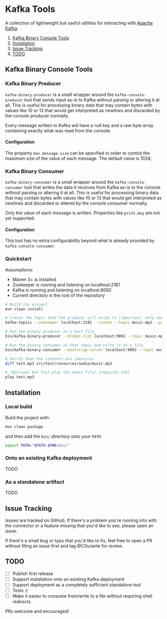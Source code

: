 # Kafka Tools

A collection of lightweight but useful utilities for interacting with [Apache Kafka].

1. [Kafka Binary Console Tools](#kafka-binary-console-tools)
1. [Installation](#installation)
1. [Issue Tracking](#issue-tracking)
1. [TODO](#todo)


## Kafka Binary Console Tools

### Kafka Binary Producer

`kafka-binary-producer` is a small wrapper around the `kafka-console-producer` tool that sends input
as-is to Kafka without parsing or altering it at all. This is useful for processing binary data that
may contain bytes with values like 10 or 13 that would get interpreted as newlines and discarded by
the console producer normally.

Every message written to Kafka will have a null key and a raw byte array containing exactly what was
read from the console.

#### Configuration

The property `max.message.size` can be specified in order to control the maximum size of the value
of each message. The default value is 1024;

### Kafka Binary Consumer

`kafka-binary-consumer` is a small wrapper around the `kafka-console-consumer` tool that writes the
data it receives from Kafka as-is to the console without parsing or altering it at all. This is
useful for processing binary data that may contain bytes with values like 10 or 13 that would get
interpreted as newlines and discarded or altered by the console consumer normally.

Only the value of each message is written. Properties like `print.key` are not yet supported.

#### Configuration

This tool has no extra configurability beyond what is already provided by `kafka-console-consumer`.

### Quickstart

Assumptions:

- Maven 3+ is installed
- Zookeeper is running and listening on localhost:2181
- Kafka is running and listening on localhost:9092
- Current directory is the root of the repository

```bash
# Build the project
mvn clean install

# Create the topic that the producer will write to (important: only need one partition, otherwise data may be read out of order)
kafka-topics --zookeeper localhost:2181 --create --topic music-mp3 --partitions 1 --replication-factor 1

# Run the binary producer on a test file
bin/kafka-binary-producer --broker-list localhost:9092 --topic music-mp3 < src/test/resources/audio/music.mp3

# Run the binary consumer on that topic and write it to a file
bin/kafka-binary-consumer --bootstrap-server localhost:9092 --topic music-mp3 --from-beginning --timeout-ms 1000 > test.mp3

# Verify that the contents are identical
diff test.mp3 src/test/resources/audio/music.mp3

# (Optional but fun) play the audio file! (requires SoX)
play test.mp3
```

## Installation

### Local build

Build the project with:

```bash
mvn clean package
```

and then add the `bin/` directory onto your `PATH`:

```bash
export PATH="$PATH:$PWD/bin/"
```

### Onto an existing Kafka deployment

TODO

### As a standalone artifact

TODO

## Issue Tracking

Issues are tracked on GitHub. If there's a problem you're running into
with the connector or a feature missing that you'd like to see, please
open an issue.

If there's a small bug or typo that you'd like to fix, feel free to open
a PR without filing an issue first and tag @C0urante for review.

## TODO

- [ ] Publish first release
- [ ] Support installation onto an existing Kafka deployment
- [ ] Support deployment as a completely sufficient standalone tool
- [ ] Tests :(
- [ ] Make it easier to consume from/write to a file without requiring shell redirects

PRs welcome and encouraged!

[Kafka Connect]: https://docs.confluent.io/current/connect
[Apache Kafka]: https://kafka.apache.org
[Confluent Hub]: https://confluent.io/hub
